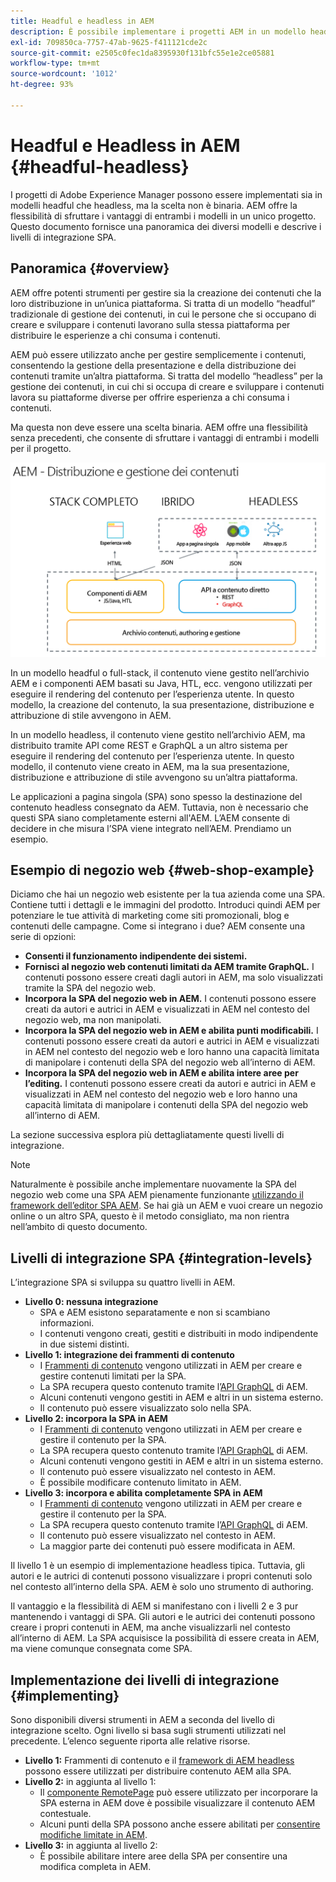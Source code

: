 ```yaml
---
title: Headful e headless in AEM
description: È possibile implementare i progetti AEM in un modello headful e headless, ma la scelta non è binaria. AEM offre la flessibilità di sfruttare i vantaggi di entrambi i modelli in un unico progetto.
exl-id: 709850ca-7757-47ab-9625-f411121cde2c
source-git-commit: e2505c0fec1da8395930f131bfc55e1e2ce05881
workflow-type: tm+mt
source-wordcount: '1012'
ht-degree: 93%

---
```


# Headful e Headless in AEM {#headful-headless}

I progetti di Adobe Experience Manager possono essere implementati sia in modelli headful che headless, ma la scelta non è binaria. AEM offre la flessibilità di sfruttare i vantaggi di entrambi i modelli in un unico progetto. Questo documento fornisce una panoramica dei diversi modelli e descrive i livelli di integrazione SPA.

## Panoramica {#overview}

AEM offre potenti strumenti per gestire sia la creazione dei contenuti che la loro distribuzione in un’unica piattaforma. Si tratta di un modello “headful” tradizionale di gestione dei contenuti, in cui le persone che si occupano di creare e sviluppare i contenuti lavorano sulla stessa piattaforma per distribuire le esperienze a chi consuma i contenuti.

AEM può essere utilizzato anche per gestire semplicemente i contenuti, consentendo la gestione della presentazione e della distribuzione dei contenuti tramite un’altra piattaforma. Si tratta del modello “headless” per la gestione dei contenuti, in cui chi si occupa di creare e sviluppare i contenuti lavora su piattaforme diverse per offrire esperienza a chi consuma i contenuti.

Ma questa non deve essere una scelta binaria. AEM offre una flessibilità senza precedenti, che consente di sfruttare i vantaggi di entrambi i modelli per il progetto.

![Modelli di implementazione di AEM](/help/headless/assets/aem-implementation-models.png)

In un modello headful o full-stack, il contenuto viene gestito nell’archivio AEM e i componenti AEM basati su Java, HTL, ecc. vengono utilizzati per eseguire il rendering del contenuto per l’esperienza utente. In questo modello, la creazione del contenuto, la sua presentazione, distribuzione e attribuzione di stile avvengono in AEM.

In un modello headless, il contenuto viene gestito nell’archivio AEM, ma distribuito tramite API come REST e GraphQL a un altro sistema per eseguire il rendering del contenuto per l’esperienza utente. In questo modello, il contenuto viene creato in AEM, ma la sua presentazione, distribuzione e attribuzione di stile avvengono su un’altra piattaforma.

Le applicazioni a pagina singola (SPA) sono spesso la destinazione del contenuto headless consegnato da AEM. Tuttavia, non è necessario che questi SPA siano completamente esterni all&#39;AEM. L’AEM consente di decidere in che misura l’SPA viene integrato nell’AEM. Prendiamo un esempio.

## Esempio di negozio web {#web-shop-example}

Diciamo che hai un negozio web esistente per la tua azienda come una SPA. Contiene tutti i dettagli e le immagini del prodotto. Introduci quindi AEM per potenziare le tue attività di marketing come siti promozionali, blog e contenuti delle campagne. Come si integrano i due? AEM consente una serie di opzioni:

* **Consenti il funzionamento indipendente dei sistemi.**
* **Fornisci al negozio web contenuti limitati da AEM tramite GraphQL.** I contenuti possono essere creati dagli autori in AEM, ma solo visualizzati tramite la SPA del negozio web.
* **Incorpora la SPA del negozio web in AEM.** I contenuti possono essere creati da autori e autrici in AEM e visualizzati in AEM nel contesto del negozio web, ma non manipolati.
* **Incorpora la SPA del negozio web in AEM e abilita punti modificabili.** I contenuti possono essere creati da autori e autrici in AEM e visualizzati in AEM nel contesto del negozio web e loro hanno una capacità limitata di manipolare i contenuti della SPA del negozio web all’interno di AEM.
* **Incorpora la SPA del negozio web in AEM e abilita intere aree per l’editing.** I contenuti possono essere creati da autori e autrici in AEM e visualizzati in AEM nel contesto del negozio web e loro hanno una capacità limitata di manipolare i contenuti della SPA del negozio web all’interno di AEM.

La sezione successiva esplora più dettagliatamente questi livelli di integrazione.

>[!NOTE]
>
>Naturalmente è possibile anche implementare nuovamente la SPA del negozio web come una SPA AEM pienamente funzionante [utilizzando il framework dell’editor SPA AEM](/help/implementing/developing/hybrid/introduction.md). Se hai già un AEM e vuoi creare un negozio online o un altro SPA, questo è il metodo consigliato, ma non rientra nell’ambito di questo documento.

## Livelli di integrazione SPA {#integration-levels}

L’integrazione SPA si sviluppa su quattro livelli in AEM.

* **Livello 0: nessuna integrazione**
   * SPA e AEM esistono separatamente e non si scambiano informazioni.
   * I contenuti vengono creati, gestiti e distribuiti in modo indipendente in due sistemi distinti.
* **Livello 1: integrazione dei frammenti di contenuto**
   * I [Frammenti di contenuto](/help/sites-cloud/administering/content-fragments/overview.md) vengono utilizzati in AEM per creare e gestire contenuti limitati per la SPA.
   * La SPA recupera questo contenuto tramite l’[API GraphQL](/help/headless/graphql-api/content-fragments.md) di AEM.
   * Alcuni contenuti vengono gestiti in AEM e altri in un sistema esterno.
   * Il contenuto può essere visualizzato solo nella SPA.
* **Livello 2: incorpora la SPA in AEM**
   * I [Frammenti di contenuto](/help/sites-cloud/administering/content-fragments/overview.md) vengono utilizzati in AEM per creare e gestire il contenuto per la SPA.
   * La SPA recupera questo contenuto tramite l’[API GraphQL](/help/headless/graphql-api/content-fragments.md) di AEM.
   * Alcuni contenuti vengono gestiti in AEM e altri in un sistema esterno.
   * Il contenuto può essere visualizzato nel contesto in AEM.
   * È possibile modificare contenuto limitato in AEM.
* **Livello 3: incorpora e abilita completamente SPA in AEM**
   * I [Frammenti di contenuto](/help/sites-cloud/administering/content-fragments/overview.md) vengono utilizzati in AEM per creare e gestire il contenuto per la SPA.
   * La SPA recupera questo contenuto tramite l’[API GraphQL](/help/headless/graphql-api/content-fragments.md) di AEM.
   * Il contenuto può essere visualizzato nel contesto in AEM.
   * La maggior parte dei contenuti può essere modificata in AEM.

Il livello 1 è un esempio di implementazione headless tipica. Tuttavia, gli autori e le autrici di contenuti possono visualizzare i propri contenuti solo nel contesto all’interno della SPA. AEM è solo uno strumento di authoring.

Il vantaggio e la flessibilità di AEM si manifestano con i livelli 2 e 3 pur mantenendo i vantaggi di SPA. Gli autori e le autrici dei contenuti possono creare i propri contenuti in AEM, ma anche visualizzarli nel contesto all’interno di AEM. La SPA acquisisce la possibilità di essere creata in AEM, ma viene comunque consegnata come SPA.

## Implementazione dei livelli di integrazione {#implementing}

Sono disponibili diversi strumenti in AEM a seconda del livello di integrazione scelto. Ogni livello si basa sugli strumenti utilizzati nel precedente. L’elenco seguente riporta alle relative risorse.

* **Livello 1:** Frammenti di contenuto e il [framework di AEM headless](/help/headless/introduction.md) possono essere utilizzati per distribuire contenuto AEM alla SPA.
* **Livello 2:** in aggiunta al livello 1:
   * Il [componente RemotePage](/help/implementing/developing/hybrid/remote-page.md) può essere utilizzato per incorporare la SPA esterna in AEM dove è possibile visualizzare il contenuto AEM contestuale.
   * Alcuni punti della SPA possono anche essere abilitati per [consentire modifiche limitate in AEM](/help/implementing/developing/hybrid/editing-external-spa.md).
* **Livello 3:** in aggiunta al livello 2:
   * È possibile abilitare intere aree della SPA per consentire una modifica completa in AEM.
